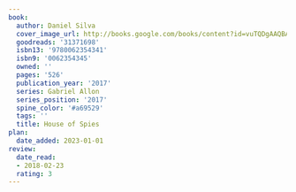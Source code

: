 ```yaml
---
book:
  author: Daniel Silva
  cover_image_url: http://books.google.com/books/content?id=vuTQDgAAQBAJ&printsec=frontcover&img=1&zoom=1&source=gbs_api
  goodreads: '31371698'
  isbn13: '9780062354341'
  isbn9: '0062354345'
  owned: ''
  pages: '526'
  publication_year: '2017'
  series: Gabriel Allon
  series_position: '2017'
  spine_color: '#a69529'
  tags: ''
  title: House of Spies
plan:
  date_added: 2023-01-01
review:
  date_read:
  - 2018-02-23
  rating: 3
---
```

